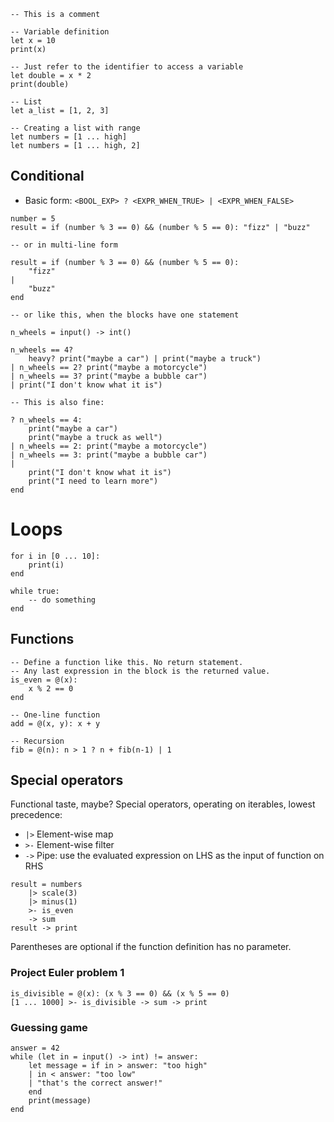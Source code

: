 
```
-- This is a comment

-- Variable definition
let x = 10
print(x)

-- Just refer to the identifier to access a variable
let double = x * 2
print(double)

-- List
let a_list = [1, 2, 3]

-- Creating a list with range
let numbers = [1 ... high]
let numbers = [1 ... high, 2]

```

## Conditional
- Basic form: `<BOOL_EXP> ? <EXPR_WHEN_TRUE> | <EXPR_WHEN_FALSE>`
```
number = 5
result = if (number % 3 == 0) && (number % 5 == 0): "fizz" | "buzz" 

-- or in multi-line form

result = if (number % 3 == 0) && (number % 5 == 0):
    "fizz"
| 
    "buzz" 
end

-- or like this, when the blocks have one statement

n_wheels = input() -> int()

n_wheels == 4? 
    heavy? print("maybe a car") | print("maybe a truck")
| n_wheels == 2? print("maybe a motorcycle")
| n_wheels == 3? print("maybe a bubble car")
| print("I don't know what it is")

-- This is also fine:

? n_wheels == 4: 
    print("maybe a car")
    print("maybe a truck as well")
| n_wheels == 2: print("maybe a motorcycle")
| n_wheels == 3: print("maybe a bubble car")
|
    print("I don't know what it is")
    print("I need to learn more")
end
```

# Loops
```
for i in [0 ... 10]:
    print(i)    
end

while true:
    -- do something
end
```

## Functions
```
-- Define a function like this. No return statement.
-- Any last expression in the block is the returned value.
is_even = @(x):
    x % 2 == 0
end

-- One-line function
add = @(x, y): x + y

-- Recursion
fib = @(n): n > 1 ? n + fib(n-1) | 1
```

## Special operators
Functional taste, maybe?
Special operators, operating on iterables, lowest precedence:
- `|>` Element-wise map
- `>-` Element-wise filter
- `->` Pipe: use the evaluated expression on LHS as the input of function on RHS
```
result = numbers
    |> scale(3)
    |> minus(1)
    >- is_even
    -> sum
result -> print
```

Parentheses are optional if the function definition has no parameter.

### Project Euler problem 1
```
is_divisible = @(x): (x % 3 == 0) && (x % 5 == 0)
[1 ... 1000] >- is_divisible -> sum -> print
```

### Guessing game
```
answer = 42
while (let in = input() -> int) != answer:
    let message = if in > answer: "too high"
    | in < answer: "too low"
    | "that's the correct answer!"
    end
    print(message)
end
```